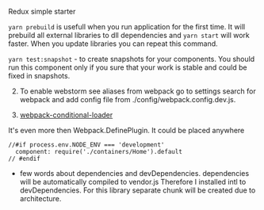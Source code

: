 Redux simple starter


`yarn prebuild` is usefull when you run application for the first time.
It will prebuild all external libraries to dll dependencies
and `yarn start` will work faster.
When you update libraries you can repeat this command.

`yarn test:snapshot` - to create snapshots for your components.
You should run this component only if you sure that your work is stable
and could be fixed in snapshots.

2. To enable webstorm see aliases from webpack go to settings search for
webpack and add config file from ./config/webpack.config.dev.js.

3. [webpack-conditional-loader](https://github.com/caiogondim/webpack-conditional-loader)

It's even more then Webpack.DefinePlugin.
It could be placed anywhere
```
//#if process.env.NODE_ENV === 'development'
  component: require('./containers/Home').default
// #endif
```

- few words about dependencies and devDependencies.
dependencies will be automatically compiled to vendor.js
Therefore I installed intl to devDependencies.
For this library separate chunk will be created due to
architecture.